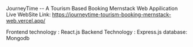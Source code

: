 JourneyTime -- A Tourism Based Booking Mernstack Web Appilication  
Live WebSite  Link: https://journeytime-tourism-booking-mernstack-web.vercel.app/

Frontend technology : React.js
Backend Technology : Express.js
database: Mongodb
